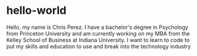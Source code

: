 # hello-world
Hello, my name is Chris Perez. I have a bachelor's degree in Psychology from Princeton University and am currently working on my MBA from the Kelley School of Business at Indiana University. I want to learn to code to put my skills and education to use and break into the technology industry
